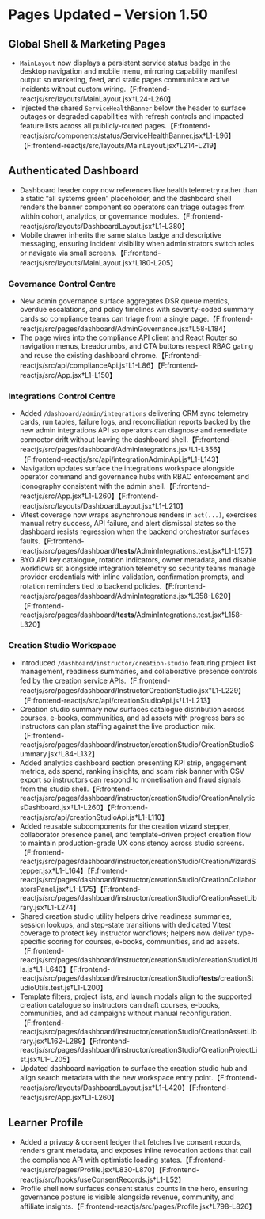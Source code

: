 # Pages Updated – Version 1.50

## Global Shell & Marketing Pages
- `MainLayout` now displays a persistent service status badge in the desktop navigation and mobile menu, mirroring capability manifest output so marketing, feed, and static pages communicate active incidents without custom wiring.【F:frontend-reactjs/src/layouts/MainLayout.jsx†L24-L260】
- Injected the shared `ServiceHealthBanner` below the header to surface outages or degraded capabilities with refresh controls and impacted feature lists across all publicly-routed pages.【F:frontend-reactjs/src/components/status/ServiceHealthBanner.jsx†L1-L96】【F:frontend-reactjs/src/layouts/MainLayout.jsx†L214-L219】

## Authenticated Dashboard
- Dashboard header copy now references live health telemetry rather than a static “all systems green” placeholder, and the dashboard shell renders the banner component so operators can triage outages from within cohort, analytics, or governance modules.【F:frontend-reactjs/src/layouts/DashboardLayout.jsx†L1-L380】
- Mobile drawer inherits the same status badge and descriptive messaging, ensuring incident visibility when administrators switch roles or navigate via small screens.【F:frontend-reactjs/src/layouts/MainLayout.jsx†L180-L205】

### Governance Control Centre
- New admin governance surface aggregates DSR queue metrics, overdue escalations, and policy timelines with severity-coded summary cards so compliance teams can triage from a single page.【F:frontend-reactjs/src/pages/dashboard/AdminGovernance.jsx†L58-L184】
- The page wires into the compliance API client and React Router so navigation menus, breadcrumbs, and CTA buttons respect RBAC gating and reuse the existing dashboard chrome.【F:frontend-reactjs/src/api/complianceApi.js†L1-L86】【F:frontend-reactjs/src/App.jsx†L1-L150】

### Integrations Control Centre
- Added `/dashboard/admin/integrations` delivering CRM sync telemetry cards, run tables, failure logs, and reconciliation reports backed by the new admin integrations API so operators can diagnose and remediate connector drift without leaving the dashboard shell.【F:frontend-reactjs/src/pages/dashboard/AdminIntegrations.jsx†L1-L356】【F:frontend-reactjs/src/api/integrationAdminApi.js†L1-L143】
- Navigation updates surface the integrations workspace alongside operator command and governance hubs with RBAC enforcement and iconography consistent with the admin shell.【F:frontend-reactjs/src/App.jsx†L1-L260】【F:frontend-reactjs/src/layouts/DashboardLayout.jsx†L1-L210】
- Vitest coverage now wraps asynchronous renders in `act(...)`, exercises manual retry success, API failure, and alert dismissal states so the dashboard resists regression when the backend orchestrator surfaces faults.【F:frontend-reactjs/src/pages/dashboard/__tests__/AdminIntegrations.test.jsx†L1-L157】
- BYO API key catalogue, rotation indicators, owner metadata, and disable workflows sit alongside integration telemetry so security teams manage provider credentials with inline validation, confirmation prompts, and rotation reminders tied to backend policies.【F:frontend-reactjs/src/pages/dashboard/AdminIntegrations.jsx†L358-L620】【F:frontend-reactjs/src/pages/dashboard/__tests__/AdminIntegrations.test.jsx†L158-L320】

### Creation Studio Workspace
- Introduced `/dashboard/instructor/creation-studio` featuring project list management, readiness summaries, and collaborative presence controls fed by the creation service APIs.【F:frontend-reactjs/src/pages/dashboard/InstructorCreationStudio.jsx†L1-L229】【F:frontend-reactjs/src/api/creationStudioApi.js†L1-L213】
- Creation studio summary now surfaces catalogue distribution across courses, e-books, communities, and ad assets with progress bars so instructors can plan staffing against the live production mix.【F:frontend-reactjs/src/pages/dashboard/instructor/creationStudio/CreationStudioSummary.jsx†L84-L132】
- Added analytics dashboard section presenting KPI strip, engagement metrics, ads spend, ranking insights, and scam risk banner with CSV export so instructors can respond to monetisation and fraud signals from the studio shell.【F:frontend-reactjs/src/pages/dashboard/instructor/creationStudio/CreationAnalyticsDashboard.jsx†L1-L260】【F:frontend-reactjs/src/api/creationStudioApi.js†L1-L110】
- Added reusable subcomponents for the creation wizard stepper, collaborator presence panel, and template-driven project creation flow to maintain production-grade UX consistency across studio screens.【F:frontend-reactjs/src/pages/dashboard/instructor/creationStudio/CreationWizardStepper.jsx†L1-L164】【F:frontend-reactjs/src/pages/dashboard/instructor/creationStudio/CreationCollaboratorsPanel.jsx†L1-L175】【F:frontend-reactjs/src/pages/dashboard/instructor/creationStudio/CreationAssetLibrary.jsx†L1-L274】
- Shared creation studio utility helpers drive readiness summaries, session lookups, and step-state transitions with dedicated Vitest coverage to protect key instructor workflows; helpers now deliver type-specific scoring for courses, e-books, communities, and ad assets.【F:frontend-reactjs/src/pages/dashboard/instructor/creationStudio/creationStudioUtils.js†L1-L640】【F:frontend-reactjs/src/pages/dashboard/instructor/creationStudio/__tests__/creationStudioUtils.test.js†L1-L200】
- Template filters, project lists, and launch modals align to the supported creation catalogue so instructors can draft courses, e-books, communities, and ad campaigns without manual reconfiguration.【F:frontend-reactjs/src/pages/dashboard/instructor/creationStudio/CreationAssetLibrary.jsx†L162-L289】【F:frontend-reactjs/src/pages/dashboard/instructor/creationStudio/CreationProjectList.jsx†L1-L205】
- Updated dashboard navigation to surface the creation studio hub and align search metadata with the new workspace entry point.【F:frontend-reactjs/src/layouts/DashboardLayout.jsx†L1-L420】【F:frontend-reactjs/src/App.jsx†L1-L260】

## Learner Profile
- Added a privacy & consent ledger that fetches live consent records, renders grant metadata, and exposes inline revocation actions that call the compliance API with optimistic loading states.【F:frontend-reactjs/src/pages/Profile.jsx†L830-L870】【F:frontend-reactjs/src/hooks/useConsentRecords.js†L1-L52】
- Profile shell now surfaces consent status counts in the hero, ensuring governance posture is visible alongside revenue, community, and affiliate insights.【F:frontend-reactjs/src/pages/Profile.jsx†L798-L826】
